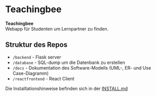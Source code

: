 # Teachingbee

__Teachingbee__  
Webapp für Studenten um Lernpartner zu finden.

## Struktur des Repos
- `/backend` - Flask server
- `/database` - SQL-dump um die Datenbank zu erstellen
- `/docs` - Dokumentation des Software-Modells (UML-, ER- und Use Case-Diagramm)
- `/reactfrontend` - React Client

Die Installlationshinweise befinden sich in der [INSTALL.md](INSTALL.md)